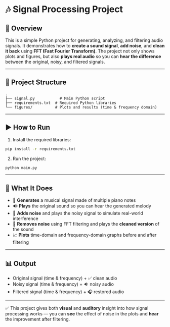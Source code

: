 # 🎶 Signal Processing Project

## 📘 Overview

This is a simple Python project for generating, analyzing, and filtering audio signals.
It demonstrates how to **create a sound signal**, **add noise**, and **clean it back** using **FFT (Fast Fourier Transform)**.
The project not only shows plots and figures, but also **plays real audio** so you can **hear the difference** between the original, noisy, and filtered signals.

---

## 📂 Project Structure

```
.
├── signal.py           # Main Python script
├── requirements.txt  # Required Python libraries
└── figures/          # Plots and results (time & frequency domain)
```

---

## ▶️ How to Run

1. Install the required libraries:

```bash
pip install -r requirements.txt
```

2. Run the project:

```bash
python main.py
```

---

## 🧠 What It Does

* 🎵 **Generates** a musical signal made of multiple piano notes
* 🔊 **Plays** the original sound so you can hear the generated melody
* 📡 **Adds noise** and plays the noisy signal to simulate real-world interference
* 🧹 **Removes noise** using FFT filtering and plays the **cleaned version** of the sound
* 📈 **Plots** time-domain and frequency-domain graphs before and after filtering

---

## 📊 Output

* Original signal (time & frequency) + ✅ clean audio
* Noisy signal (time & frequency) + 🔉 noisy audio
* Filtered signal (time & frequency) + 🎧 restored audio

---

✅ This project gives both **visual** and **auditory** insight into how signal processing works — you can **see** the effect of noise in the plots and **hear** the improvement after filtering.
